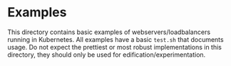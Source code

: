 # Examples

This directory contains basic examples of webservers/loadbalancers running in Kubernetes. All examples have a basic `test.sh` that documents usage. Do not expect the prettiest or most robust implementations in this directory, they should only be used for edification/experimentation.
